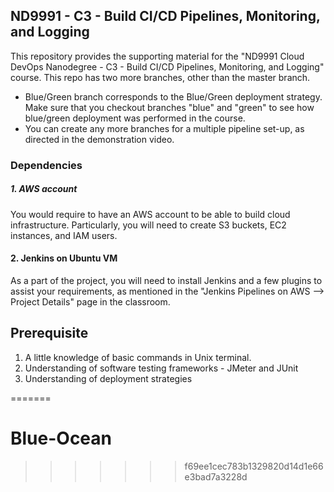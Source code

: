 ## ND9991 - C3 - Build CI/CD Pipelines, Monitoring, and Logging
This repository provides the supporting material for the "ND9991 Cloud DevOps Nanodegree - C3 - Build CI/CD Pipelines, Monitoring, and Logging" course. This repo has two more branches, other than the master branch. 

* Blue/Green branch corresponds to the Blue/Green deployment strategy. Make sure that you checkout branches "blue" and "green" to see how blue/green deployment was performed in the course.
* You can create any more branches for a multiple pipeline set-up, as directed in the demonstration video. 

### Dependencies
##### 1. AWS account
You would require to have an AWS account to be able to build cloud infrastructure. Particularly, you will need to create S3 buckets, EC2 instances, and IAM users.

#### 2. Jenkins on Ubuntu VM
As a part of the project, you will need to install Jenkins and a few plugins to assist your requirements, as mentioned in the "Jenkins Pipelines on AWS --> Project Details" page in the classroom. 

## Prerequisite
1. A little knowledge of basic commands in Unix terminal.
1. Understanding of software testing frameworks - JMeter and JUnit
1. Understanding of deployment strategies 






=======
# Blue-Ocean
>>>>>>> f69ee1cec783b1329820d14d1e66e3bad7a3228d
